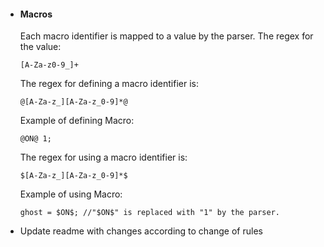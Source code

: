 
- #### Macros
    Each macro identifier is mapped to a value by the parser.
    The regex for the value:
    ```
    [A-Za-z0-9_]+
    ```
    The regex for defining a macro identifier is:
    ```
    @[A-Za-z_][A-Za-z_0-9]*@
    ```
    Example of defining Macro:
    ```
    @ON@ 1;
    ```
    The regex for using a macro identifier is:
    ```
    $[A-Za-z_][A-Za-z_0-9]*$
    ```
    Example of using Macro:
    ```
    ghost = $ON$; //"$ON$" is replaced with "1" by the parser.
    ```
- Update readme with changes according to change of rules
